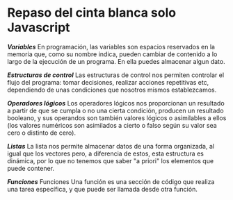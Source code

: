 # Repaso del cinta blanca solo Javascript

***Variables***
En programación, las variables son espacios reservados en la memoria que, como su nombre indica, pueden cambiar de contenido a lo largo de la ejecución de un programa. En ella puedes almacenar algun dato.


***Estructuras de control***
Las estructuras de control nos permiten controlar el flujo del programa: tomar decisiones, realizar acciones repetitivas etc, dependiendo de unas condiciones que nosotros mismos establezcamos. 


***Operadores lógicos***
Los operadores lógicos nos proporcionan un resultado a partir de que se cumpla o no una cierta condición, producen un resultado booleano, y sus operandos son también valores lógicos o asimilables a ellos (los valores numéricos son asimilados a cierto o falso según su valor sea cero o distinto de cero).


***Listas***
La lista nos permite almacenar datos de una forma organizada, al igual que los vectores pero, a diferencia de estos, esta estructura es dinámica, por lo que no tenemos que saber "a priori" los elementos que puede contener.


***Funciones***
Funciones Una función es una sección de código que realiza una tarea específica, y que puede ser llamada desde otra función. 
